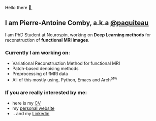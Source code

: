 Hello there 👋, 

## I am Pierre-Antoine Comby, a.k.a [@paquiteau](https:github.com/paquiteau)

I am PhD Student at Neurospin, working on **Deep Learning methods** for reconstruction of **functional MRI images**.

### Currently I am working on: 

  - Variational Reconstruction Method for functional MRI 
  - Patch-based denoising methods 
  - Preprocessing of fMRI data  
  - All of this mostly using, Python, Emacs and Arch<sup>btw</sup>


### If you are really interested by me: 

- here is my [CV](https://blog.comby.xyz/ox-hugo/CV2.pdf)
- my [personal website](https://blog.comby.xyz)
- .. and my [Linkedin](https://www.linkedin.com/in/pierre-antoine-comby/)

